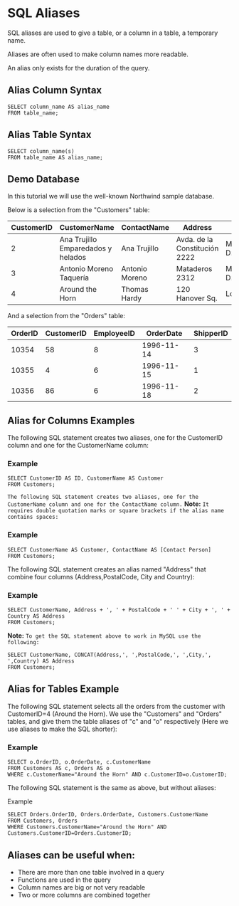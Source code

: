 # SQL Aliases

SQL aliases are used to give a table, or a column in a table, a temporary name.

Aliases are often used to make column names more readable.

An alias only exists for the duration of the query.

## Alias Column Syntax
```
SELECT column_name AS alias_name
FROM table_name;
```

## Alias Table Syntax
```
SELECT column_name(s)
FROM table_name AS alias_name;
```

## Demo Database
In this tutorial we will use the well-known Northwind sample database.

Below is a selection from the "Customers" table:

| CustomerID | CustomerName	| ContactName | Address | City | PostalCode | Country |
| ---------- | ------------ | ----------- | ------- | ---- | ---------- | ------- |
| 2	| Ana Trujillo Emparedados y helados | Ana Trujillo	| Avda. de la Constitución 2222	| México D.F.	| 05021	| Mexico |
| 3	| Antonio Moreno Taquería |	Antonio Moreno	| Mataderos 2312 | México D.F. | 05023 | Mexico |
| 4	| Around the Horn | Thomas Hardy | 120 Hanover Sq. | London	| WA1 1DP | UK |

And a selection from the "Orders" table:

|OrderID | CustomerID | EmployeeID | OrderDate | ShipperID |
| ------ | ---------- | ---------- | --------- | --------- |
|10354	|58 | 8 | 1996-11-14 | 3 |
|10355 | 4 | 6 | 1996-11-15 | 1 |
|10356	|86 | 6 | 1996-11-18 | 2 |

## Alias for Columns Examples
The following SQL statement creates two aliases, one for the CustomerID column and one for the CustomerName column:

### Example
```
SELECT CustomerID AS ID, CustomerName AS Customer
FROM Customers;
```

```The following SQL statement creates two aliases, one for the CustomerName column and one for the ContactName column.``` **Note:** ```It requires double quotation marks or square brackets if the alias name contains spaces:```

### Example
```
SELECT CustomerName AS Customer, ContactName AS [Contact Person]
FROM Customers;
```

The following SQL statement creates an alias named "Address" that combine four columns (Address,PostalCode, City and Country):


### Example
```
SELECT CustomerName, Address + ', ' + PostalCode + ' ' + City + ', ' + Country AS Address
FROM Customers;
```

**Note:** ```To get the SQL statement above to work in MySQL use the following:```

```
SELECT CustomerName, CONCAT(Address,', ',PostalCode,', ',City,', ',Country) AS Address
FROM Customers;
```

## Alias for Tables Example
The following SQL statement selects all the orders from the customer with CustomerID=4 (Around the Horn). We use the "Customers" and "Orders" tables, and give them the table aliases of "c" and "o" respectively (Here we use aliases to make the SQL shorter):

### Example
```
SELECT o.OrderID, o.OrderDate, c.CustomerName
FROM Customers AS c, Orders AS o
WHERE c.CustomerName="Around the Horn" AND c.CustomerID=o.CustomerID;
```

The following SQL statement is the same as above, but without aliases:

Example
```
SELECT Orders.OrderID, Orders.OrderDate, Customers.CustomerName
FROM Customers, Orders
WHERE Customers.CustomerName="Around the Horn" AND Customers.CustomerID=Orders.CustomerID;
```

## Aliases can be useful when:

* There are more than one table involved in a query
* Functions are used in the query
* Column names are big or not very readable
* Two or more columns are combined together
